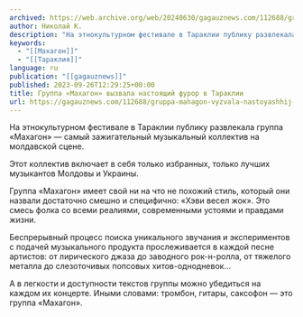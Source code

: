 ```yaml
---
archived: https://web.archive.org/web/20240630/gagauznews.com/112688/gruppa-mahagon-vyzvala-nastoyashhij-furor-v-taraklii.html
author: Николай К.
description: "На этнокультурном фестивале в Тараклии публику развлекала группа «Махагон» — самый зажигательный музыкальный коллектив на молдавской сцене. Этот коллектив включает в себя только избранных, только лучших музыкантов Молдовы и Украины. Группа «Махагон» имеет свой ни на что не похожий стиль, который они назвали достаточно смешно и специфично: «Хэви весел жок». Это смесь фолка со всеми реалиями, современными устоями и правдами жизни. Беспрерывный процесс поиска уникального звучания и экспериментов с подачей музыкального продукта прослеживается в каждой песне артистов: от лирического джаза до заводного рок-н-ролла, от тяжелого металла до слезоточивых попсовых хитов-однодневок… А в легкости и доступности текстов группы можно убедиться на […]"
keywords:
  - "[[Махагон]]"
  - "[[Тараклия]]"
language: ru
publication: "[[gagauznews]]"
published: 2023-09-26T12:29:25+00:00
title: Группа «Махагон» вызвала настоящий фурор в Тараклии
url: https://gagauznews.com/112688/gruppa-mahagon-vyzvala-nastoyashhij-furor-v-taraklii.html
---
```


На этнокультурном фестивале в Тараклии публику развлекала группа «Махагон» — самый зажигательный музыкальный коллектив на молдавской сцене.

Этот коллектив включает в себя только избранных, только лучших музыкантов Молдовы и Украины.

Группа «Махагон» имеет свой ни на что не похожий стиль, который они назвали достаточно смешно и специфично: «Хэви весел жок». Это смесь фолка со всеми реалиями, современными устоями и правдами жизни.

Беспрерывный процесс поиска уникального звучания и экспериментов с подачей музыкального продукта прослеживается в каждой песне артистов: от лирического джаза до заводного рок-н-ролла, от тяжелого металла до слезоточивых попсовых хитов-однодневок…

А в легкости и доступности текстов группы можно убедиться на каждом их концерте. Иными словами: тромбон, гитары, саксофон — это группа «Махагон».